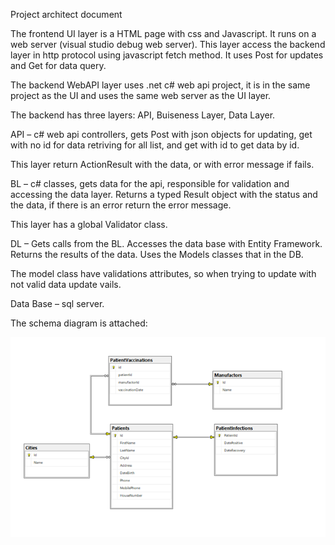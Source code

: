 Project architect document

The frontend UI layer is a HTML page with css and Javascript. It runs on a web server (visual studio debug web server). This layer access the backend layer in http protocol using javascript fetch method. It uses Post for updates and Get for data query.

The backend WebAPI layer uses .net c# web api project, it is in the same project as the UI and uses the same web server as the UI layer.

The backend has three layers: API, Buiseness Layer, Data Layer.

API – c# web api controllers, gets Post with json objects for updating, get with no id for data retriving for all list, and get with id to get data by id.

This layer return ActionResult with the data, or with error message if fails.

BL – c# classes, gets data for the api, responsible for validation and accessing the data layer. Returns a typed Result object with the status and the data, if there is an error return the error message.

This layer has a global Validator class.

DL – Gets calls from the BL. Accesses the data base with Entity Framework. Returns the results of the data. Uses the Models classes that in the DB. 

The model class have validations attributes, so when trying to update with not valid data update vails.

Data Base – sql server. 

The schema diagram is attached:

![report](./SCREEN_SHOT/Picture16asd.png)
